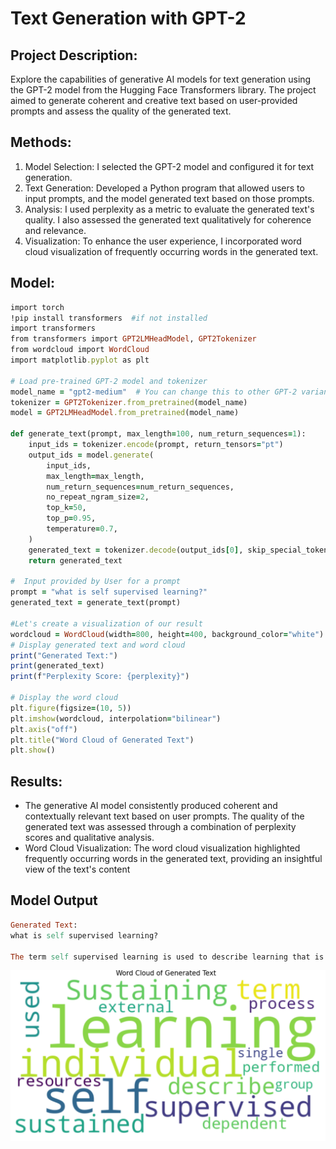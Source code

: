# Text Generation with GPT-2

## Project Description:

Explore the capabilities of generative AI models for text generation using the GPT-2 model from the Hugging Face Transformers library. The project aimed to generate coherent and creative text based on user-provided prompts and assess the quality of the generated text.

## Methods:

1. Model Selection: I selected the GPT-2 model and configured it for text generation.
2. Text Generation: Developed a Python program that allowed users to input prompts, and the model generated text based on those prompts.
3. Analysis: I used perplexity as a metric to evaluate the generated text's quality. I also assessed the generated text qualitatively for coherence and relevance.
4. Visualization: To enhance the user experience, I incorporated word cloud visualization of frequently occurring words in the generated text.

## Model:

```ruby
import torch
!pip install transformers  #if not installed
import transformers
from transformers import GPT2LMHeadModel, GPT2Tokenizer
from wordcloud import WordCloud
import matplotlib.pyplot as plt

# Load pre-trained GPT-2 model and tokenizer
model_name = "gpt2-medium"  # You can change this to other GPT-2 variants
tokenizer = GPT2Tokenizer.from_pretrained(model_name)
model = GPT2LMHeadModel.from_pretrained(model_name)

def generate_text(prompt, max_length=100, num_return_sequences=1):
    input_ids = tokenizer.encode(prompt, return_tensors="pt")
    output_ids = model.generate(
        input_ids,
        max_length=max_length,
        num_return_sequences=num_return_sequences,
        no_repeat_ngram_size=2,
        top_k=50,
        top_p=0.95,
        temperature=0.7,
    )
    generated_text = tokenizer.decode(output_ids[0], skip_special_tokens=True)
    return generated_text

#  Input provided by User for a prompt
prompt = "what is self supervised learning?"
generated_text = generate_text(prompt)

#Let's create a visualization of our result
wordcloud = WordCloud(width=800, height=400, background_color="white").generate(generated_text)
# Display generated text and word cloud
print("Generated Text:")
print(generated_text)
print(f"Perplexity Score: {perplexity}")

# Display the word cloud
plt.figure(figsize=(10, 5))
plt.imshow(wordcloud, interpolation="bilinear")
plt.axis("off")
plt.title("Word Cloud of Generated Text")
plt.show()
```

## Results:

- The generative AI model consistently produced coherent and contextually relevant text based on user prompts. The quality of the generated text was assessed through a combination of perplexity scores and qualitative analysis.
- Word Cloud Visualization: The word cloud visualization highlighted frequently occurring words in the generated text, providing an insightful view of the text's content

## Model Output
```ruby
Generated Text:
what is self supervised learning?

The term self supervised learning is used to describe learning that is not dependent on external resources. It is a learning process that can be performed by a single individual or group of individuals.
```

![](/Images/r.png)
